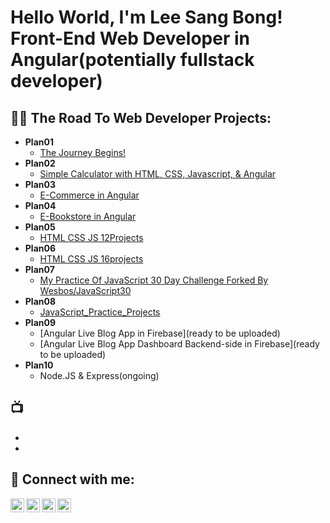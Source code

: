 <h1>Hello World, I'm Lee Sang Bong! <br/>Front-End Web Developer in Angular(potentially fullstack developer)</h1>

<h2>👨‍💻 The Road To Web Developer Projects:</h2>

- <b>Plan01</b>
  - [The Journey Begins!](https://github.com/bestcoolestp/project01-portfolio)
- <b>Plan02</b>
  - [Simple Calculator with HTML, CSS, Javascript, & Angular](https://github.com/bestcoolestp/project02-portfolio)
- <b>Plan03</b>
  - [E-Commerce in Angular](https://github.com/bestcoolestp/project03-portfolio)
- <b>Plan04</b>
  - [E-Bookstore in Angular](https://github.com/bestcoolestp/project04-portfolio)
- <b>Plan05</b>
  - [HTML CSS JS 12Projects](https://github.com/bestcoolestp/HTML-CSS-JS-Projects)
- <b>Plan06</b>
  - [HTML CSS JS 16projects](https://github.com/bestcoolestp/HTML-CSS-JS-Projects-Beginner-Level-)
- <b>Plan07</b>
  - [My Practice Of JavaScript 30 Day Challenge Forked By Wesbos/JavaScript30](https://github.com/bestcoolestp/JavaScript30)
- <b>Plan08</b> 
  - [JavaScript_Practice_Projects](https://github.com/bestcoolestp/JavaScript_Practice_Projects)
- <b>Plan09</b>
  - [Angular Live Blog App in Firebase](ready to be uploaded)
  - [Angular Live Blog App Dashboard Backend-side in Firebase](ready to be uploaded)
- <b>Plan10</b> 
  - Node.JS & Express(ongoing)

<h2>📺</h2>

- []()
- []()

<h2> 🤳 Connect with me:</h2>

[<img align="left" alt="Lee Sang Bong | YouTube" width="22px" src="https://cdn.jsdelivr.net/npm/simple-icons@v3/icons/youtube.svg" />][youtube]
[<img align="left" alt="Lee Sang Bong | Twitter" width="22px" src="https://cdn.jsdelivr.net/npm/simple-icons@v3/icons/twitter.svg" />][twitter]
[<img align="left" alt="Lee Sang Bong | LinkedIn" width="22px" src="https://cdn.jsdelivr.net/npm/simple-icons@v3/icons/linkedin.svg" />][linkedin]
[<img align="left" alt="Lee Sang Bong | Instagram" width="22px" src="https://cdn.jsdelivr.net/npm/simple-icons@v3/icons/instagram.svg" />][instagram]

[twitter]: https://twitter.com/BestcoolestL
[youtube]: https://www.youtube.com/
[instagram]: https://www.instagram.com/
[linkedin]: https://www.linkedin.com/in/sang-bong-lee-0b2457154/

<!--
**joshmadakor1/joshmadakor1** is a ✨ _special_ ✨ repository because its `README.md` (this file) appears on your GitHub profile.

Here are some ideas to get you started:

- 🔭 I’m currently working on ...
- 🌱 I’m currently learning ...
- 👯 I’m looking to collaborate on ...
- 🤔 I’m looking for help with ...
- 💬 Ask me about ...
- 📫 How to reach me: ...
- 😄 Pronouns: ...
- ⚡ Fun fact: ...
-->
